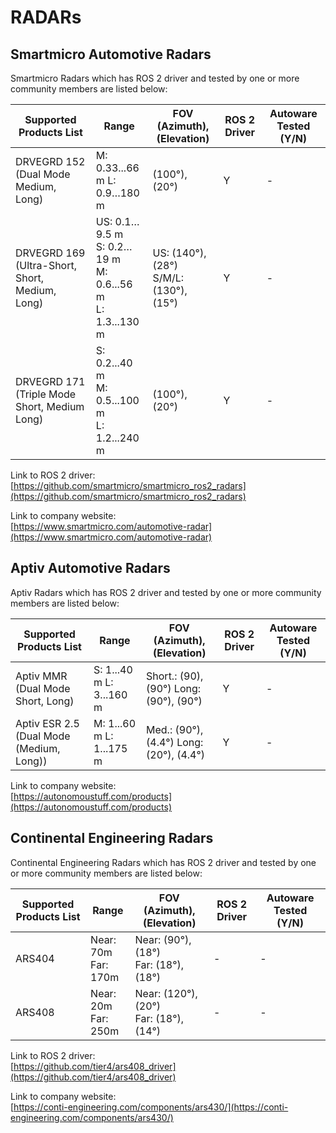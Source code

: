 # RADARs

## **Smartmicro Automotive Radars**

Smartmicro Radars which has ROS 2 driver and tested by one or more community members are listed below:

| Supported Products List                        | Range                                                                 | FOV (Azimuth), (Elevation)                  | ROS 2 Driver | Autoware Tested (Y/N) |
| ---------------------------------------------- | --------------------------------------------------------------------- | ------------------------------------------- | ------------ | --------------------- |
| DRVEGRD 152 (Dual Mode Medium, Long)           | M: 0.33...66<br/> m L: 0.9…180 m<br/>                                 | (100°), (20°)                               | Y            | -                     |
| DRVEGRD 169 (Ultra-Short, Short, Medium, Long) | US: 0.1…9.5 m<br/> S: 0.2…19 m<br/> M: 0.6...56 m<br/> L: 1.3...130 m | US: (140°), (28°) <br/>S/M/L: (130°), (15°) | Y            | -                     |
| DRVEGRD 171 (Triple Mode Short, Medium Long)   | S: 0.2...40 m<br/> M: 0.5...100 m<br/> L: 1.2...240 m                 | (100°), (20°)                               | Y            | -                     |

Link to ROS 2 driver:  
[https://github.com/smartmicro/smartmicro_ros2_radars](https://github.com/smartmicro/smartmicro_ros2_radars)

Link to company website:  
[https://www.smartmicro.com/automotive-radar](https://www.smartmicro.com/automotive-radar)

## **Aptiv Automotive Radars**

Aptiv Radars which has ROS 2 driver and tested by one or more community members are listed below:

| Supported Products List                  | Range                    | FOV (Azimuth), (Elevation)              | ROS 2 Driver | Autoware Tested (Y/N) |
| ---------------------------------------- | ------------------------ | --------------------------------------- | ------------ | --------------------- |
| Aptiv MMR (Dual Mode Short, Long)        | S: 1...40 m L: 3...160 m | Short.: (90), (90°) Long: (90°), (90°)  | Y            | -                     |
| Aptiv ESR 2.5 (Dual Mode (Medium, Long)) | M: 1...60 m L: 1...175 m | Med.: (90°), (4.4°) Long: (20°), (4.4°) | Y            | -                     |

Link to company website:  
[https://autonomoustuff.com/products](https://autonomoustuff.com/products)

## **Continental Engineering Radars**

Continental Engineering Radars which has ROS 2 driver and tested by one or more community members are listed below:

| Supported Products List | Range                     | FOV (Azimuth), (Elevation)                  | ROS 2 Driver | Autoware Tested (Y/N) |
| ----------------------- | ------------------------- | ------------------------------------------- | ------------ | --------------------- |
| ARS404                  | Near: 70m <br/> Far: 170m | Near: (90°), (18°) <br/> Far: (18°), (18°)  | -            | -                     |
| ARS408                  | Near: 20m <br/> Far: 250m | Near: (120°), (20°) <br/> Far: (18°), (14°) | -            | -                     |

Link to ROS 2 driver:  
[https://github.com/tier4/ars408_driver](https://github.com/tier4/ars408_driver)

Link to company website:  
[https://conti-engineering.com/components/ars430/](https://conti-engineering.com/components/ars430/)
